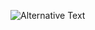 <img
  src="https://github.com/M1nexoff/M1nexoff/blob/mian/images/stat.svg"
  alt="Alternative Text"
/>

